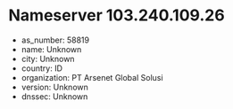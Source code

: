 # Nameserver 103.240.109.26

* as_number: 58819
* name: Unknown
* city: Unknown
* country: ID
* organization: PT Arsenet Global Solusi
* version: Unknown
* dnssec: Unknown
